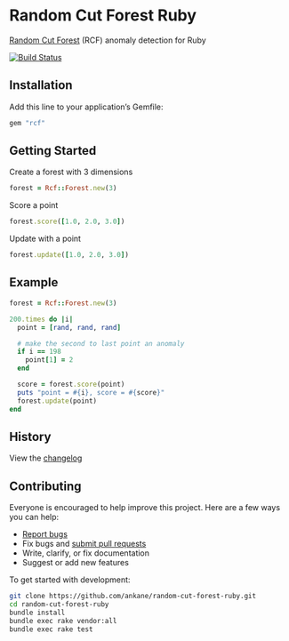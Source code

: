 # Random Cut Forest Ruby

[Random Cut Forest](https://github.com/aws/random-cut-forest-by-aws) (RCF) anomaly detection for Ruby

[![Build Status](https://github.com/ankane/random-cut-forest-ruby/workflows/build/badge.svg?branch=master)](https://github.com/ankane/random-cut-forest-ruby/actions)

## Installation

Add this line to your application’s Gemfile:

```ruby
gem "rcf"
```

## Getting Started

Create a forest with 3 dimensions

```ruby
forest = Rcf::Forest.new(3)
```

Score a point

```ruby
forest.score([1.0, 2.0, 3.0])
```

Update with a point

```ruby
forest.update([1.0, 2.0, 3.0])
```

## Example

```ruby
forest = Rcf::Forest.new(3)

200.times do |i|
  point = [rand, rand, rand]

  # make the second to last point an anomaly
  if i == 198
    point[1] = 2
  end

  score = forest.score(point)
  puts "point = #{i}, score = #{score}"
  forest.update(point)
end
```

## History

View the [changelog](CHANGELOG.md)

## Contributing

Everyone is encouraged to help improve this project. Here are a few ways you can help:

- [Report bugs](https://github.com/ankane/random-cut-forest-ruby/issues)
- Fix bugs and [submit pull requests](https://github.com/ankane/random-cut-forest-ruby/pulls)
- Write, clarify, or fix documentation
- Suggest or add new features

To get started with development:

```sh
git clone https://github.com/ankane/random-cut-forest-ruby.git
cd random-cut-forest-ruby
bundle install
bundle exec rake vendor:all
bundle exec rake test
```
